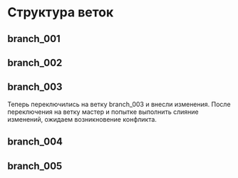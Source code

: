# Структура веток

## branch_001

## branch_002

## branch_003

Теперь переключились на ветку branch_003 и внесли изменения. После переключения на ветку мастер и попытке выполнить слияние изменений, ожидаем возникновение конфликта. 

## branch_004

## branch_005


